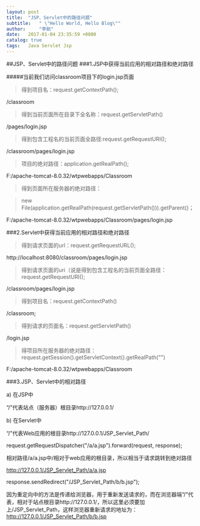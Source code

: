 ```yaml
---
layout: post
title:  "JSP、Servlet中的路径问题"
subtitle:   " \"Hello World, Hello Blog\""
author:     "李航"
date:   2017-01-04 23:35:59 +0800
catalog: true
tags:	Java Servlet Jsp
---
```

##JSP、Servlet中的路径问题
###1.JSP中获得当前应用的相对路径和绝对路径

#####当前我们访问classroom项目下的login.jsp页面

>得到项目名：request.getContextPath();

/classroom

>得到当前页面所在目录下全名称：request.getServletPath()

/pages/login.jsp

>得到包含工程名的当前页面全路径:request.getRequestURI();

/classroom/pages/login.jsp

>项目的绝对路径：application.getRealPath();

F:/apache-tomcat-8.0.32/wtpwebapps/Classroom

>得到页面所在服务器的绝对路径：

>new File(application.getRealPath(request.getServletPath())).getParent()；

F:/apache-tomcat-8.0.32/wtpwebapps/Classroom/pages/login.jsp

###2.Servlet中获得当前应用的相对路径和绝对路径

>得到请求页面的url：request.getRequestURL();

http://localhost:8080/classroom/pages/login.jsp

>得到请求页面的uri（说是得到包含工程名的当前页面全路径：
request.getRequestURI();

/classroom/pages/login.jsp

>得到项目名：request.getContextPath()

/classroom;

>得到请求的页面名：request.getServletPath() 

/login.jsp

>得项目所在服务器的绝对路径：request.getSession().getServletContext().getRealPath("")  

F:/apache-tomcat-8.0.32/wtpwebapps/Classroom

###3.JSP、Servlet中的相对路径

a) 在JSP中

“/”代表站点（服务器）根目录http://127.0.0.1/

b) 在Servlet中

“/”代表Web应用的根目录http://127.0.0.1/JSP_Servlet_Path/

request.getRequestDispatcher("/a/a.jsp").forward(request, response);

相对路径/a/a.jsp中/相对于web应用的根目录，所以相当于请求跳转到绝对路径

http://127.0.0.1/JSP_Servlet_Path/a/a.jsp

response.sendRedirect("/JSP_Servlet_Path/b/b.jsp");

因为重定向中的方法是传递给浏览器，用于重新发送请求的，而在浏览器端“/”代表，相对于站点根目录http://127.0.0.1/，所以这里必须要加上/JSP_Servlet_Path，这样浏览器重新请求的地址为：http://127.0.0.1/JSP_Servlet_Path/b/b.jsp








